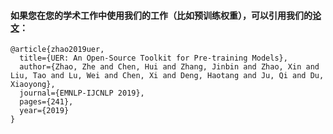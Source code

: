 #### 如果您在您的学术工作中使用我们的工作（比如预训练权重），可以引用我们的[论文](https://arxiv.org/pdf/1909.05658.pdf)：
```
@article{zhao2019uer,
  title={UER: An Open-Source Toolkit for Pre-training Models},
  author={Zhao, Zhe and Chen, Hui and Zhang, Jinbin and Zhao, Xin and Liu, Tao and Lu, Wei and Chen, Xi and Deng, Haotang and Ju, Qi and Du, Xiaoyong},
  journal={EMNLP-IJCNLP 2019},
  pages={241},
  year={2019}
}
